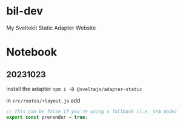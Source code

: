 # bil-dev
My Sveltekit Static Adapter Website


# Notebook

## 20231023

install the adapter `npm i -D @sveltejs/adapter-static`

in `src/routes/+layout.js` add

```js
// This can be false if you're using a fallback (i.e. SPA mode)
export const prerender = true;
```
